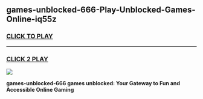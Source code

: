 
## games-unblocked-666-Play-Unblocked-Games-Online-iq55z
<h3>
<a href="https://premium76.site?title=games-unblocked-666&ref=25A">CLICK TO PLAY</a></h3>
<hr>

<h3>
<a href="https://premium76.site?title=games-unblocked-666&ref=25A">CLICK 2 PLAY</a>
  
</h3>

<a href="https://premium76.site?title=games-unblocked-666&ref=25A"><img src="https://clearcache.store/games.png"></a>


**games-unblocked-666 games unblocked: Your Gateway to Fun and Accessible Online Gaming**
